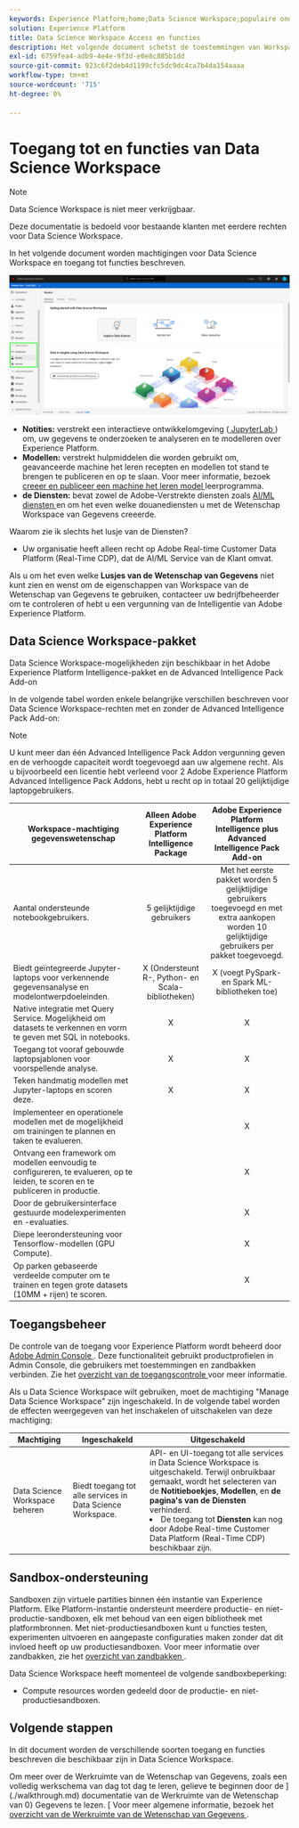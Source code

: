 ```yaml
---
keywords: Experience Platform;home;Data Science Workspace;populaire onderwerpen;toegangsbeheer;sandbox;intelligence pack;dsw-functies;dsw-toegang;Adobe Experience Platform Intelligence;intelligence;aep intelligence-pakket
solution: Experience Platform
title: Data Science Workspace Access en functies
description: Het volgende document schetst de toestemmingen van Workspace van de Wetenschap van Gegevens en toegang tot eigenschappen.
exl-id: 6759fea4-adb9-4e4e-9f3d-e0e8c885b1dd
source-git-commit: 923c6f2deb4d1199cfc5dc9dc4ca7b4da154aaaa
workflow-type: tm+mt
source-wordcount: '715'
ht-degree: 0%

---
```


# Toegang tot en functies van Data Science Workspace

>[!NOTE]
>
>Data Science Workspace is niet meer verkrijgbaar.
>
>Deze documentatie is bedoeld voor bestaande klanten met eerdere rechten voor Data Science Workspace.

In het volgende document worden machtigingen voor Data Science Workspace en toegang tot functies beschreven.

![ DSW lusjes ](./images/access/platform-tabs.png)

- **Notities:** verstrekt een interactieve ontwikkelomgeving ([ JupyterLab ](./jupyterlab/overview.md)) om, uw gegevens te onderzoeken te analyseren en te modelleren over Experience Platform.
- **Modellen:** verstrekt hulpmiddelen die worden gebruikt om, geavanceerde machine het leren recepten en modellen tot stand te brengen te publiceren en op te slaan. Voor meer informatie, bezoek [ creeer en publiceer een machine het leren model ](./models-recipes/create-publish-model.md) leerprogramma.
- **de Diensten:** bevat zowel de Adobe-Verstrekte diensten zoals [ AI/ML diensten ](../intelligent-services/home.md) en om het even welke douanediensten u met de Wetenschap Workspace van Gegevens creeerde.

Waarom zie ik slechts het lusje van de Diensten?

- Uw organisatie heeft alleen recht op Adobe Real-time Customer Data Platform (Real-Time CDP), dat de AI/ML Service van de Klant omvat.

Als u om het even welke **Lusjes van de Wetenschap van Gegevens** niet kunt zien en wenst om de eigenschappen van Workspace van de Wetenschap van Gegevens te gebruiken, contacteer uw bedrijfbeheerder om te controleren of hebt u een vergunning van de Intelligentie van Adobe Experience Platform.

## Data Science Workspace-pakket

Data Science Workspace-mogelijkheden zijn beschikbaar in het Adobe Experience Platform Intelligence-pakket en de Advanced Intelligence Pack Add-on

In de volgende tabel worden enkele belangrijke verschillen beschreven voor Data Science Workspace-rechten met en zonder de Advanced Intelligence Pack Add-on:

>[!NOTE]
>
>U kunt meer dan één Advanced Intelligence Pack Addon vergunning geven en de verhoogde capaciteit wordt toegevoegd aan uw algemene recht. Als u bijvoorbeeld een licentie hebt verleend voor 2 Adobe Experience Platform Advanced Intelligence Pack Addons, hebt u recht op in totaal 20 gelijktijdige laptopgebruikers.

| Workspace-machtiging gegevenswetenschap | Alleen Adobe Experience Platform Intelligence Package | Adobe Experience Platform Intelligence plus Advanced Intelligence Pack Add-on |
| --- | :---: | :---: |
| Aantal ondersteunde notebookgebruikers. | 5 gelijktijdige gebruikers | Met het eerste pakket worden 5 gelijktijdige gebruikers toegevoegd en met extra aankopen worden 10 gelijktijdige gebruikers per pakket toegevoegd. |
| Biedt geïntegreerde Jupyter-laptops voor verkennende gegevensanalyse en modelontwerpdoeleinden. | X (Ondersteunt R-, Python- en Scala-bibliotheken) | X (voegt PySpark- en Spark ML-bibliotheken toe) |
| Native integratie met Query Service. Mogelijkheid om datasets te verkennen en vorm te geven met SQL in notebooks. | X | X |
| Toegang tot vooraf gebouwde laptopsjablonen voor voorspellende analyse. | X | X |
| Teken handmatig modellen met Jupyter-laptops en scoren deze. | X | X |
| Implementeer en operationele modellen met de mogelijkheid om trainingen te plannen en taken te evalueren. | | X |
| Ontvang een framework om modellen eenvoudig te configureren, te evalueren, op te leiden, te scoren en te publiceren in productie. |  | X |
| Door de gebruikersinterface gestuurde modelexperimenten en -evaluaties. | | X |
| Diepe leerondersteuning voor Tensorflow-modellen (GPU Compute). | | X |
| Op parken gebaseerde verdeelde computer om te trainen en tegen grote datasets (10MM + rijen) te scoren. | | X |

## Toegangsbeheer

De controle van de toegang voor Experience Platform wordt beheerd door [ Adobe Admin Console ](https://adminconsole.adobe.com). Deze functionaliteit gebruikt productprofielen in Admin Console, die gebruikers met toestemmingen en zandbakken verbinden. Zie het [ overzicht van de toegangscontrole ](../access-control/home.md) voor meer informatie.

Als u Data Science Workspace wilt gebruiken, moet de machtiging &quot;Manage Data Science Workspace&quot; zijn ingeschakeld. In de volgende tabel worden de effecten weergegeven van het inschakelen of uitschakelen van deze machtiging:

| Machtiging | Ingeschakeld | Uitgeschakeld |
|---|---|---|
| Data Science Workspace beheren | Biedt toegang tot alle services in Data Science Workspace. | API- en UI-toegang tot alle services in Data Science Workspace is uitgeschakeld. Terwijl onbruikbaar gemaakt, wordt het selecteren van de **Notitieboekjes**, **Modellen**, en **de pagina&#39;s van de Diensten** verhinderd. <li>De toegang tot **Diensten** kan nog door Adobe Real-time Customer Data Platform (Real-Time CDP) beschikbaar zijn.</li> |

## Sandbox-ondersteuning

Sandboxen zijn virtuele partities binnen één instantie van Experience Platform. Elke Platform-instantie ondersteunt meerdere productie- en niet-productie-sandboxen, elk met behoud van een eigen bibliotheek met platformbronnen. Met niet-productiesandboxen kunt u functies testen, experimenten uitvoeren en aangepaste configuraties maken zonder dat dit invloed heeft op uw productiesandboxen. Voor meer informatie over zandbakken, zie het [ overzicht van zandbakken ](../sandboxes/home.md).

Data Science Workspace heeft momenteel de volgende sandboxbeperking:

- Compute resources worden gedeeld door de productie- en niet-productiesandboxen.

## Volgende stappen

In dit document worden de verschillende soorten toegang en functies beschreven die beschikbaar zijn in Data Science Workspace.

Om meer over de Werkruimte van de Wetenschap van Gegevens, zoals een volledig werkschema van dag tot dag te leren, gelieve te beginnen door de ](./walkthrough.md) documentatie van de Werkruimte van de Wetenschap van 0} Gegevens te lezen. [ Voor meer algemene informatie, bezoek het [ overzicht van de Werkruimte van de Wetenschap van Gegevens ](./home.md).
